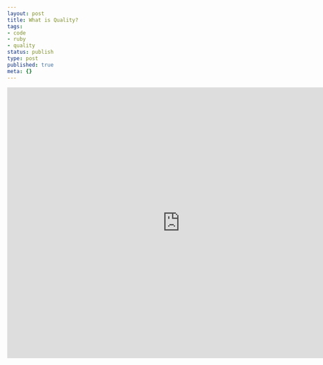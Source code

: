 ```yaml
---
layout: post
title: What is Quality?
tags:
- code
- ruby
- quality
status: publish
type: post
published: true
meta: {}
---
```


<iframe src="https://docs.google.com/presentation/d/1__YqyRhtMws8AwS3OAKXt1CUWKo1QEr1R8YUqrn9IN0/embed?start=false&loop=false&delayms=3000" frameborder="0" width="800" height="628" allowfullscreen="true" mozallowfullscreen="true" webkitallowfullscreen="true"></iframe>
